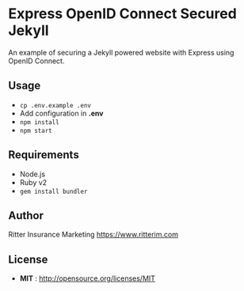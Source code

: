 # Express OpenID Connect Secured Jekyll

An example of securing a Jekyll powered website with Express using OpenID Connect.

## Usage

- `cp .env.example .env`
- Add configuration in **.env**
- `npm install`
- `npm start`

## Requirements

- Node.js
- Ruby v2
- `gem install bundler`

## Author

Ritter Insurance Marketing https://www.ritterim.com

## License

- **MIT** : http://opensource.org/licenses/MIT
